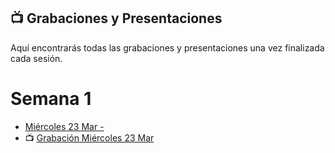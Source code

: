 ## 📺 Grabaciones y Presentaciones
Aquí encontrarás todas las grabaciones y presentaciones una vez finalizada cada sesión.

# Semana 1
- [Miércoles 23 Mar - ]()
- 📺 [Grabación Miércoles 23 Mar]()




